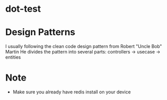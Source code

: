 # dot-test

# Design Patterns
I usually following the clean code design pattern from Robert "Uncle Bob" Martin
He divides the pattern into several parts:
controllers -> usecase -> entities

# Note
- Make sure you already have redis install on your device
